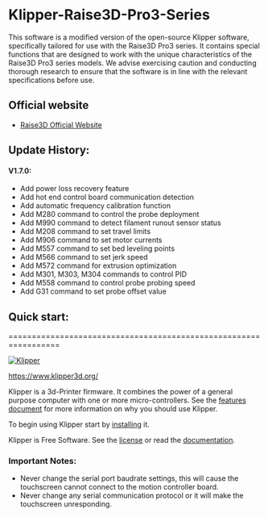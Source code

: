# Klipper-Raise3D-Pro3-Series
This software is a modified version of the open-source Klipper software, specifically tailored for use with the Raise3D Pro3 series. 
It contains special functions that are designed to work with the unique characteristics of the Raise3D Pro3 series models. 
We advise exercising caution and conducting thorough research to ensure that the software is in line with the relevant specifications before use.

## Official website
* [Raise3D Official Website](https://www.raise3d.com)

## Update History:  

#### V1.7.0:  
* Add power loss recovery feature
* Add hot end control board communication detection
* Add automatic frequency calibration function
* Add M280 command to control the probe deployment
* Add M990 command to detect filament runout sensor status
* Add M208 command to set travel limits
* Add M906 command to set motor currents
* Add M557 command to set bed leveling points
* Add M566 command to set jerk speed
* Add M572 command for extrusion optimization
* Add M301, M303, M304 commands to control PID
* Add M558 command to control probe probing speed
* Add G31 command to set probe offset value

## Quick start:  
=================================================================

[![Klipper](docs/img/klipper-logo-small.png)](https://www.klipper3d.org/)

https://www.klipper3d.org/

Klipper is a 3d-Printer firmware. It combines the power of a general
purpose computer with one or more micro-controllers. See the
[features document](https://www.klipper3d.org/Features.html) for more
information on why you should use Klipper.

To begin using Klipper start by
[installing](https://www.klipper3d.org/Installation.html) it.

Klipper is Free Software. See the [license](COPYING) or read the
[documentation](https://www.klipper3d.org/Overview.html).


### Important Notes:  
* Never change the serial port baudrate settings, this will cause the touchscreen cannot connect to the motion controller board.  
* Never change any serial communication protocol or it will make the touchscreen unresponding.  